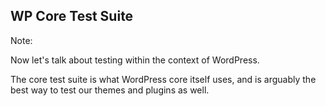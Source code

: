 ## WP Core Test Suite

Note:

Now let's talk about testing within the context of WordPress.

The core test suite is what WordPress core itself uses, and is arguably the best way to test our themes and plugins as well.
